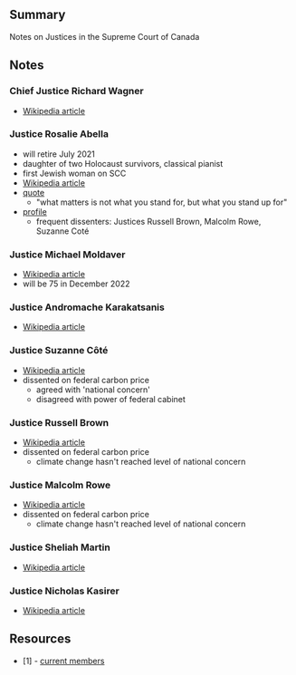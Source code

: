 ## Summary

Notes on Justices in the Supreme Court of Canada

## Notes

### Chief Justice Richard Wagner

* [Wikipedia article](https://en.wikipedia.org/wiki/Richard_Wagner_(judge))

### Justice Rosalie Abella 

* will retire July 2021
* daughter of two Holocaust survivors, classical pianist
* first Jewish woman on SCC
* [Wikipedia article](https://en.wikipedia.org/wiki/Rosalie_Abella)
* [quote](https://globalnews.ca/news/7641177/canada-arbitrary-detention-coalition-2-michaels/)
    - "what matters is not what you stand for, but what you stand up for"
* [profile](https://www.thestar.com/news/canada/2021/03/07/supreme-courts-rosalie-abella-prepares-to-retire-as-her-legacy-of-defining-equality-seems-built-to-last.html)
    - frequent dissenters: Justices Russell Brown, Malcolm Rowe, Suzanne Coté

### Justice Michael Moldaver

* [Wikipedia article](https://en.wikipedia.org/wiki/Michael_Moldaver)
* will be 75 in December 2022

### Justice Andromache Karakatsanis

* [Wikipedia article](https://en.wikipedia.org/wiki/Andromache_Karakatsanis)

### Justice Suzanne Côté 

* [Wikipedia article](https://en.wikipedia.org/wiki/Suzanne_C%C3%B4t%C3%A9)
* dissented on federal carbon price
    - agreed with 'national concern'
    - disagreed with power of federal cabinet

### Justice Russell Brown 

* [Wikipedia article](https://en.wikipedia.org/wiki/Russell_Brown_(judge))
* dissented on federal carbon price
    - climate change hasn't reached level of national concern

### Justice Malcolm Rowe

* [Wikipedia article](https://en.wikipedia.org/wiki/Malcolm_Rowe)
* dissented on federal carbon price
    - climate change hasn't reached level of national concern

### Justice Sheliah Martin 

* [Wikipedia article](https://en.wikipedia.org/wiki/Sheilah_Martin)

### Justice Nicholas Kasirer

* [Wikipedia article](https://en.wikipedia.org/wiki/Nicholas_Kasirer)


## Resources

* [1] - [current members](https://en.wikipedia.org/wiki/Supreme_Court_of_Canada#Current_members)
